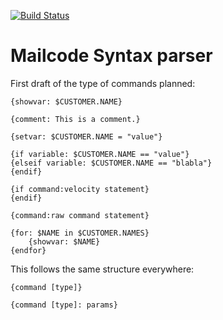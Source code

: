 [![Build Status](https://travis-ci.com/Mistralys/mailcode.svg?branch=master)](https://travis-ci.com/Mistralys/mailcode)

# Mailcode Syntax parser

First draft of the type of commands planned: 

```
{showvar: $CUSTOMER.NAME}

{comment: This is a comment.}

{setvar: $CUSTOMER.NAME = "value"}

{if variable: $CUSTOMER.NAME == "value"}
{elseif variable: $CUSTOMER.NAME == "blabla"}
{endif}

{if command:velocity statement}
{endif}

{command:raw command statement}

{for: $NAME in $CUSTOMER.NAMES}
    {showvar: $NAME}
{endfor}
```

This follows the same structure everywhere:

```
{command [type]}

{command [type]: params}
``` 

